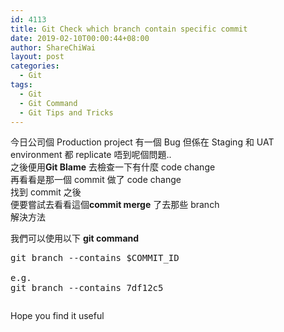 ```yaml
---
id: 4113
title: Git Check which branch contain specific commit
date: 2019-02-10T00:00:44+08:00
author: ShareChiWai
layout: post
categories:
  - Git
tags:
  - Git
  - Git Command
  - Git Tips and Tricks
---
```


今日公司個 Production project 有一個 Bug 但係在 Staging 和 UAT environment 都 replicate 唔到呢個問題..  
之後便用**Git Blame** 去檢查一下有什麼 code change  
再看看是那一個 commit 做了 code change  
找到 commit 之後  
便要嘗試去看看這個**commit merge** 了去那些 branch  
解決方法

我們可以使用以下 **git command**

<pre class="wp-block-syntaxhighlighter-code">git branch --contains $COMMIT_ID

e.g.
git branch --contains 7df12c5</pre><figure class="wp-block-image">

<img src="https://i2.wp.com/blog.sharechiwai.com/wp-content/uploads/2019/02/image.png?w=625&#038;ssl=1" alt="" class="wp-image-4115" srcset="https://i2.wp.com/blog.sharechiwai.com/wp-content/uploads/2019/02/image.png?w=686 686w, https://i2.wp.com/blog.sharechiwai.com/wp-content/uploads/2019/02/image.png?resize=300%2C115 300w, https://i2.wp.com/blog.sharechiwai.com/wp-content/uploads/2019/02/image.png?resize=624%2C240 624w" sizes="(max-width: 625px) 100vw, 625px" data-recalc-dims="1" /> </figure>

Hope you find it useful
